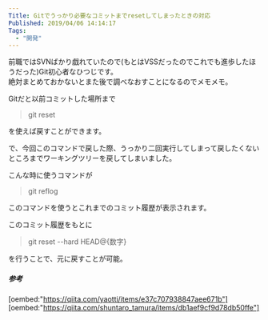 ```yaml
---
Title: Gitでうっかり必要なコミットまでresetしてしまったときの対応
Published: 2019/04/06 14:14:17
Tags:
  - "開発"
---
```

前職ではSVNばかり戯れていたので(もとはVSSだったのでこれでも進歩したほうだった)Git初心者なひつじです。  
絶対まとめておかないとまた後で調べなおすことになるのでメモメモ。  

Gitだと以前コミットした場所まで
> git reset 

を使えば戻すことができます。  

で、今回このコマンドで戻した際、うっかり二回実行してしまって戻したくないところまでワーキングツリーを戻してしまいました。  

<!-- more -->

こんな時に使うコマンドが

> git reflog  

このコマンドを使うとこれまでのコミット履歴が表示されます。  

このコミット履歴をもとに

> git reset --hard HEAD@{数字}    

を行うことで、元に戻すことが可能。  

##### 参考

[oembed:"https://qiita.com/yaotti/items/e37c707938847aee671b"]
[oembed:"https://qiita.com/shuntaro_tamura/items/db1aef9cf9d78db50ffe"]

